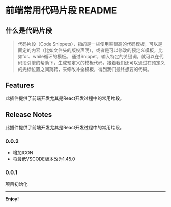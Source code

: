 # 前端常用代码片段 README

## 什么是代码片段

> 代码片段（Code Snippets），指的是一些使用率很高的代码模板，可以是固定的内容（比如文件头的版权声明），或者是可以修改的预定义模板，比如for、while循环的模板。 通过Snippet，输入特定的关键词，就可以在代码段引擎的帮助下，生成预定义的模板代码，接着我们还可以通过在预定义的光标位置之间跳转，来修改补全模板，得到我们最终想要的代码。

## Features

此插件提供了前端开发尤其是React开发过程中的常用片段。


## Release Notes

此插件提供了前端开发尤其是React开发过程中的常用片段。

### 0.0.2

- 增加ICON
- 将最低VSCODE版本改为1.45.0

### 0.0.1

项目初始化



-----------------------------------------------------------------------------------------------------------


**Enjoy!**
